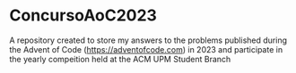 # ConcursoAoC2023

A repository created to store my answers to the problems published during the Advent of Code (https://adventofcode.com) in 2023
and participate in the yearly compeition held at the ACM UPM Student Branch

